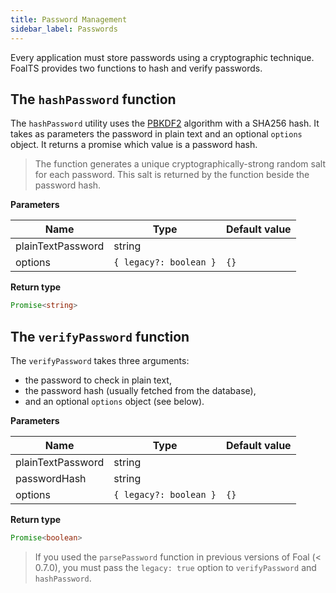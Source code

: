 ```yaml
---
title: Password Management
sidebar_label: Passwords
---
```


Every application must store passwords using a cryptographic technique. FoalTS provides two functions to hash and verify passwords.

## The `hashPassword` function

The `hashPassword` utility uses the [PBKDF2](https://en.wikipedia.org/wiki/PBKDF2) algorithm with a SHA256 hash. It takes as parameters the password in plain text and an optional `options` object. It returns a promise which value is a password hash.

> The function generates a unique cryptographically-strong random salt for each password. This salt is returned by the function beside the password hash.

**Parameters**

| Name | Type | Default value |
| --- | --- | --- |
| plainTextPassword | string | |
| options | `{ legacy?: boolean }` | `{}` |

**Return type**

```typescript
Promise<string>
```

## The `verifyPassword` function

The `verifyPassword` takes three arguments:
- the password to check in plain text,
- the password hash (usually fetched from the database),
- and an optional `options` object (see below).

**Parameters**

| Name | Type | Default value |
| --- | --- | --- |
| plainTextPassword | string | |
| passwordHash | string | |
| options | `{ legacy?: boolean }` | `{}` |

**Return type**

```typescript
Promise<boolean>
```

> If you used the `parsePassword` function in previous versions of Foal (< 0.7.0), you must pass the `legacy: true` option to `verifyPassword` and `hashPassword`.
